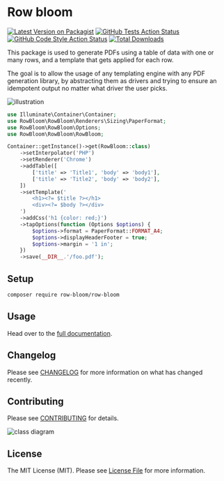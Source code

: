 # Row bloom

[![Latest Version on Packagist](https://img.shields.io/packagist/v/row-bloom/row-bloom.svg?style=flat-square)](https://packagist.org/packages/row-bloom/row-bloom)
[![GitHub Tests Action Status](https://img.shields.io/github/actions/workflow/status/row-bloom/row-bloom/run-tests.yml?branch=main&label=tests&style=flat-square)](https://github.com/row-bloom/row-bloom/actions?query=workflow%3Arun-tests+branch%3Amain)
[![GitHub Code Style Action Status](https://img.shields.io/github/actions/workflow/status/row-bloom/row-bloom/fix-php-code-style-issues.yml?branch=main&label=code%20style&style=flat-square)](https://github.com/row-bloom/row-bloom/actions?query=workflow%3A"Fix+PHP+code+style+issues"+branch%3Amain)
[![Total Downloads](https://img.shields.io/packagist/dt/row-bloom/row-bloom.svg?style=flat-square)](https://packagist.org/packages/row-bloom/row-bloom)

This package is used to generate PDFs using a table of data with one or many rows, and a template that gets applied for each row.

The goal is to allow the usage of any templating engine with any PDF generation library, by abstracting them as drivers and trying to ensure an idempotent output no matter what driver the user picks.

![illustration](./illustration.png)

```php
use Illuminate\Container\Container;
use RowBloom\RowBloom\Renderers\Sizing\PaperFormat;
use RowBloom\RowBloom\Options;
use RowBloom\RowBloom\RowBloom;

Container::getInstance()->get(RowBloom::class)
    ->setInterpolator('PHP')
    ->setRenderer('Chrome')
    ->addTable([
        ['title' => 'Title1', 'body' => 'body1'],
        ['title' => 'Title2', 'body' => 'body2'],
    ])
    ->setTemplate('
        <h1><?= $title ?></h1>
        <div><?= $body ?></div>
    ')
    ->addCss('h1 {color: red;}')
    ->tapOptions(function (Options $options) {
        $options->format = PaperFormat::FORMAT_A4;
        $options->displayHeaderFooter = true;
        $options->margin = '1 in';
    })
    ->save(__DIR__.'/foo.pdf');
```

## Setup

```bash
composer require row-bloom/row-bloom
```

## Usage

Head over to the [full documentation](https://github.com/row-bloom/row-bloom/wiki).

## Changelog

Please see [CHANGELOG](CHANGELOG.md) for more information on what has changed recently.

## Contributing

Please see [CONTRIBUTING](CONTRIBUTING.md) for details.

![class diagram](./class_diagram.drawio.png)

## License

The MIT License (MIT). Please see [License File](LICENSE.md) for more information.
